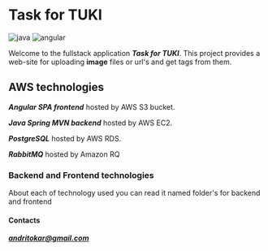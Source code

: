 # Task for TUKI
![java](https://img.shields.io/badge/Java%2017-orange) ![angular](https://img.shields.io/badge/Angular%2017-red)

Welcome to the fullstack application ***Task for TUKI***. This project provides a web-site for uploading **image** files or url's and get tags from them.

## AWS technologies
***Angular SPA frontend*** hosted by AWS S3 bucket.

***Java Spring MVN backend*** hosted by AWS EC2.

***PostgreSQL*** hosted by AWS RDS.

***RabbitMQ*** hosted by Amazon RQ

### Backend and Frontend technologies
About each of technology used you can read it named folder's for backend and frontend

#### Contacts
***andritokar@gmail.com***
